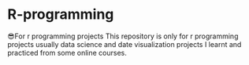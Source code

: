 # R-programming
😎For r programming projects 
This repository is only for r programming projects usually data science and date visualization projects I learnt and practiced  from some online courses.
